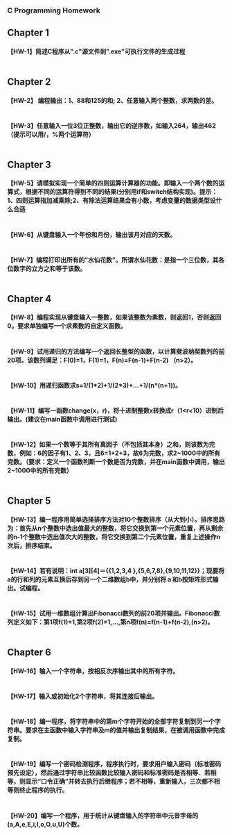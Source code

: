 ### C Programming Homework
## **Chapter 1**
#### 【HW-1】简述C程序从".c"源文件到".exe"可执行文件的生成过程
```c

```
## **Chapter 2**
#### 【HW-2】 编程输出：1、88和125的和; 2、任意输入两个整数，求两数的差。
```c

```
#### 【HW-3】任意输入一位3位正整数，输出它的逆序数，如输入264，输出462（提示可以用/，%两个运算符）
```c

```
## **Chapter 3**

#### 【HW-5】请模拟实现一个简单的四则运算计算器的功能。即输入一个两个数的运算式，根据不同的运算符得到不同的结果(分别用if和switch结构实现)。提示：1、四则运算指加减乘除;2、有除法运算结果会有小数，考虑变量的数据类型设什么合适
```c

```
#### 【HW-6】从键盘输入一个年份和月份，输出该月对应的天数。
```c

```
#### 【HW-7】编程打印出所有的“水仙花数”。所谓水仙花数：是指一个三位数，其各位数字的立方之和等于该数。 
```c

```
## **Chapter 4**
#### 【HW-8】编程实现从键盘输入一整数，如果该整数为素数，则返回1，否则返回0。要求单独编写一个求素数的自定义函数。
```c

```
#### 【HW-9】试用递归的方法编写一个返回长整型的函数，以计算斐波纳契数列的前20项。该数列满足：F(0)=1，F(1)=1，F(n)=F(n-1)+F(n-2) （n>2）。
```c

```
#### 【HW-10】用递归函数求s=1/(1\*2)+1/(2\*3)+...+1/(n\*(n+1))。
```c

```
#### 【HW-11】编写一函数change(x，r)，将十进制整数x转换成r（1<r<10）进制后输出。(建议在main函数中调用进行测试)
```c

```
#### 【HW-12】如果一个数等于其所有真因子（不包括其本身）之和，则该数为完数，例如：6的因子有1、2、3，且6=1+2+3，故6为完数，求2\~1000中的所有完数。（要求：定义一个函数判断一个数是否为完数，并在main函数中调用，输出2\~1000中的所有完数）
```c

```

## **Chapter 5**
#### 【HW-13】编一程序用简单选择排序方法对10个整数排序（从大到小）。排序思路为：首先从n个整数中选出值最大的整数，将它交换到第一个元素位置，再从剩余的n-1个整数中选出值次大的整数，将它交换到第二个元素位置，重复上述操作n次后，排序结束。
```c

```
#### 【HW-14】若有说明：int a[3][4]＝{{1,2,3,4 },{5,6,7,8},{9,10,11,12}}；现要将a的行和列的元素互换后存到另一个二维数组b中，并分别将ａ和b按矩阵形式输出。试编程。
```c

```
#### 【HW-15】试用一维数组计算出Fibonacci数列的前20项并输出。Fibonacci数列定义如下：第1项f(1)=1,第2项f(2)=1,...,第n项f(n)=f(n-1)+f(n-2),(n>2)。
```c

```
## **Chapter 6**
#### 【HW-16】输入一个字符串，按相反次序输出其中的所有字符。
```c

```
#### 【HW-17】输入或初始化2个字符串，将其连接后输出。
```c

```
#### 【HW-18】编一程序，将字符串中的第m个字符开始的全部字符复制到另一个字符串。要求在主函数中输入字符串及m的值并输出复制结果，在被调用函数中完成复制。
```c

```
#### 【HW-19】编写一个密码检测程序，程序执行时，要求用户输入密码（标准密码预先设定），然后通过字符串比较函数比较输入密码和标准密码是否相等．若相等，则显示“口令正确”并转去执行后继程序；若不相等，重新输入，三次都不相等则终止程序的执行。
```c

```
#### 【HW-20】编写一个程序，用于统计从键盘输入的字符串中元音字母的(a,A,e,E,i,I,o,O,u,U)个数。
```c

```

